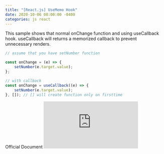 ```yaml
---
title: "[React.js] UseMemo Hook"
date: 2020-10-06 08:00:00 -0400
categories: js react
---
```


This sample shows that normal onChange function and using useCallback hook.
useCallback will returns a memorized callback to prevent unnecessary renders.

```js
// assume that you have setNumber function

const onChange = (e) => {
    setNumber(e.target.value);
};

// with callback
const onChange = useCallback((e) => {
    setNumber(e.target.value);
}, []); // [] will create function only on firsttime

```

Official Document
![Hooks API Reference](https://reactjs.org/docs/hooks-reference.html)